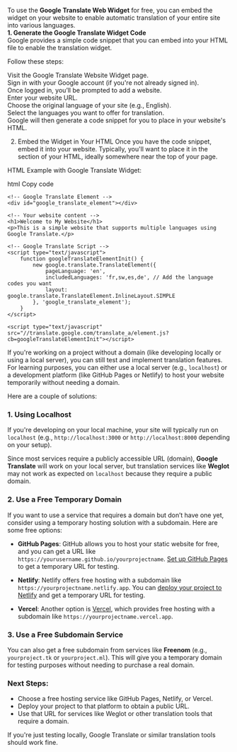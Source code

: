 To use the <b>Google Translate Web Widget</b> for free, you can embed the widget on your website to enable automatic translation of your entire site into various languages. <br>
<strong>1. Generate the Google Translate Widget Code</strong><br>
Google provides a simple code snippet that you can embed into your HTML file to enable the translation widget.<br>

Follow these steps:<br>

Visit the Google Translate Website Widget page.<br>
Sign in with your Google account (if you're not already signed in).<br>
Once logged in, you’ll be prompted to add a website.<br>
Enter your website URL.<br>
Choose the original language of your site (e.g., English).<br>
Select the languages you want to offer for translation.<br>
Google will then generate a code snippet for you to place in your website's HTML.

2. Embed the Widget in Your HTML
Once you have the code snippet, embed it into your website. Typically, you'll want to place it in the <body> section of your HTML, ideally somewhere near the top of your page.


HTML Example with Google Translate Widget:

html
Copy code
<!DOCTYPE html>
<html lang="en">
<head>
    <meta charset="UTF-8">
    <meta name="viewport" content="width=device-width, initial-scale=1.0">
    <title>Website with Google Translate</title>
</head>
<body>

    <!-- Google Translate Element -->
    <div id="google_translate_element"></div>

    <!-- Your website content -->
    <h1>Welcome to My Website</h1>
    <p>This is a simple website that supports multiple languages using Google Translate.</p>

    <!-- Google Translate Script -->
    <script type="text/javascript">
        function googleTranslateElementInit() {
            new google.translate.TranslateElement({
                pageLanguage: 'en',
                includedLanguages: 'fr,sw,es,de', // Add the language codes you want
                layout: google.translate.TranslateElement.InlineLayout.SIMPLE
            }, 'google_translate_element');
        }
    </script>

    <script type="text/javascript" src="//translate.google.com/translate_a/element.js?cb=googleTranslateElementInit"></script>

</body>
</html>


If you're working on a project without a domain (like developing locally or using a local server), you can still test and implement translation features. For learning purposes, you can either use a local server (e.g., `localhost`) or a development platform (like GitHub Pages or Netlify) to host your website temporarily without needing a domain.

Here are a couple of solutions:

### 1. **Using Localhost**
If you're developing on your local machine, your site will typically run on `localhost` (e.g., `http://localhost:3000` or `http://localhost:8000` depending on your setup).

Since most services require a publicly accessible URL (domain), **Google Translate** will work on your local server, but translation services like **Weglot** may not work as expected on `localhost` because they require a public domain.

### 2. **Use a Free Temporary Domain**
If you want to use a service that requires a domain but don’t have one yet, consider using a temporary hosting solution with a subdomain. Here are some free options:

- **GitHub Pages**: GitHub allows you to host your static website for free, and you can get a URL like `https://yourusername.github.io/yourprojectname`. [Set up GitHub Pages](https://pages.github.com/) to get a temporary URL for testing.
  
- **Netlify**: Netlify offers free hosting with a subdomain like `https://yourprojectname.netlify.app`. You can [deploy your project to Netlify](https://docs.netlify.com/site-deploys/create-deploys/) and get a temporary URL for testing.

- **Vercel**: Another option is [Vercel](https://vercel.com/), which provides free hosting with a subdomain like `https://yourprojectname.vercel.app`.

### 3. **Use a Free Subdomain Service**
You can also get a free subdomain from services like **Freenom** (e.g., `yourproject.tk` or `yourproject.ml`). This will give you a temporary domain for testing purposes without needing to purchase a real domain.

### Next Steps:
- Choose a free hosting service like GitHub Pages, Netlify, or Vercel.
- Deploy your project to that platform to obtain a public URL.
- Use that URL for services like Weglot or other translation tools that require a domain.

If you're just testing locally, Google Translate or similar translation tools should work fine.
